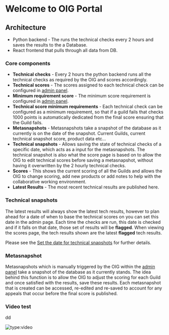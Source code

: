 # Welcome to OIG Portal



## Architecture 

* Python backend - The runs the technical checks every 2 hours and saves the results to the a Database.
* React frontend that pulls through all data from DB.


### Core components

* **Technical checks** - Every 2 hours the python backend runs all the technical checks as required by the OIG and scores accordingly. 
* **Technical scores** - The scores assigned to each technical check can be configured in [admin panel](admin.md). 
* **Minimum requirement score** - The minimum score requirement is configured in [admin panel](admin.md).
* **Technical score minimum requirements** - Each technical check can be configured as a minimum requirement, so that if a guild fails that checks 1000 points is automatically dedicated from the final score ensuring that the Guild fails.
* **Metasnapshots** - Metasnapshots take a snapshot of the database as it currently is on the date of the snapshot. Current Guilds, current technical snapshot score, product data etc...
* **Technical snapshots** - Allows saving the state of technical checks of a specific date, which acts as a input for the metasnapshots. The technical snapshot is also what the score page is based on to allow the OIG to edit technical scores before saving a metasnapshot, without having it overwritten by the 2 hourly technical checks. 
* **Scores** - This shows the current scoring of all the Guilds and allows the OIG to change scoring, add new products or add notes to help with the collaborative working environment.
* **Latest Results** - The most recent technical results are published here. 



### Technical snapshots

The latest results will always show the latest tech results, however to plan ahead for a date of when to base the technical scores on you can set this date in the admin page. Each time the checks are run, this date is checked and if it falls on that date, those set of results will be **flagged**. When viewing the scores page, the tech results shown are the latest **flagged** tech results.

Please see the [Set the date for technical snapshots](admin.md) for further details.

### Metasnapshot

Metasnapshots which is manually triggered by the OIG within the [admin panel](admin.md) take a snapshot of the database as it currently stands. The idea behind this function is to allow the OIG to adjust the scoring for each Guild and once satisfied with the results, save these results. Each metasnapshot that is created can be accessed, re-edited and re-saved to account for any appeals that occur before the final score is published.


### Video test
dd

![type:video](https://www.youtube.com/embed/cds4P8bcnsE)
